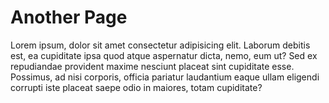 # Another Page

Lorem ipsum, dolor sit amet consectetur adipisicing elit. Laborum debitis est, ea cupiditate ipsa quod atque aspernatur dicta, nemo, eum ut? Sed ex repudiandae provident maxime nesciunt placeat sint cupiditate esse. Possimus, ad nisi corporis, officia pariatur laudantium eaque ullam eligendi corrupti iste placeat saepe odio in maiores, totam cupiditate?